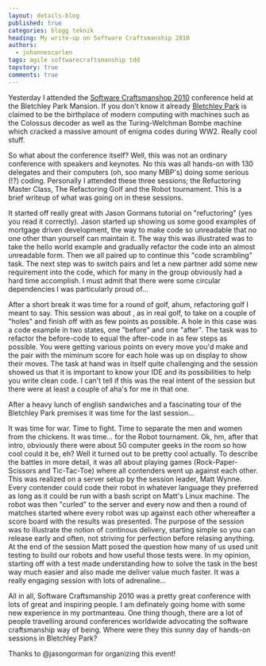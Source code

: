 ```yaml
---
layout: details-blog
published: true
categories: blogg teknik
heading: My write-up on Software Craftsmanship 2010
authors:
  - johannescarlen
tags: agile softwarecraftsmanship tdd
topstory: true
comments: true
---
```


Yesterday I attended the [Software Craftsmanshop 2010](http://parlezuml.com/softwarecraftsmanship/) conference held at the Bletchley Park Mansion. If you don't know it already [Bletchley Park](http://www.bletchleypark.org.uk/) is claimed to be the birthplace of modern computing with machines such as the Colossus decoder as well as the Turing-Welchman Bombe machine which cracked a massive amount of enigma codes during WW2. Really cool stuff.

So what about the conference itself? Well, this was not an ordinary conference with speakers and keynotes. No this was all hands-on with 130 delegates and their computers (oh, soo many MBP's) doing some serious (!?) coding. Personally I attended these three sessions; the Refuctoring Master Class, The Refactoring Golf and the Robot tournament. This is a brief writeup of what was going on in these sessions.

It started off really great with Jason Gormans tutorial on "refuctoring" (yes you read it correctly). Jason started up showing us some good examples of mortgage driven development, the way to make code so unreadable that no one other than yourself can maintain it. The way this was illustrated was to take the hello world example and gradually refactor the code into an almost unreadable form. Then we all paired up to continue this "code scrambling" task. The next step was to switch pairs and let a new partner add some new requirement into the code, which for many in the group obviously had a hard time accomplish. I must admit that there were some circular dependencies I was particularly proud of...

After a short break it was time for a round of golf, ahum, refactoring golf I meant to say. This session was about , as in real golf, to take on a couple of "holes" and finish off with as few points as possible. A hole in this case was a code example in two states, one "before" and one "after". The task was to refactor the before-code to equal the after-code in as few steps as possible. You were getting various points on every move you'd make and the pair with the miminum score for each hole was up on display to show their moves. The task at hand was in itself quite challenging and the session showed us that it is important to know your IDE and its possibilities to help you write clean code. I can't tell if this was the real intent of the session but there were at least a couple of aha's for me in that one.

After a heavy lunch of english sandwiches and a fascinating tour of the Bletchley Park premises it was time for the last session...

It was time for war. Time to fight. Time to separate the men and women from the chickens. It was time... for the Robot tournament. Ok, hm, after that intro, obviously there were about 50 computer geeks in the room so how cool could it be, eh? Well it turned out to be pretty cool actually. To describe the battles in more detail, it was all about playing games (Rock-Paper-Scissors and Tic-Tac-Toe) where all contenders went up against each other. This was realized on a server setup by the session leader, Matt Wynne. Every contender could code their robot in whatever language they preferred as long as it could be run with a bash script on Matt's Linux machine. The robot was then "curled" to the server and every now and then a round of matches started where every robot was up against each other whereafter a score board with the results was presented. The purpose of the session was to illustrate the notion of continous delivery, starting simple so you can release early and often, not striving for perfection before relasing anything. At the end of the session Matt posed the question how many of us used unit testing to build our robots and how useful those tests were. In my opinion, starting off with a test made understanding how to solve the task in the best way much easier and also made me deliver value much faster. It was a really engaging session with lots of adrenaline...

All in all, Software Craftsmanship 2010 was a pretty great conference with lots of great and inspiring people. I am definately going home with some new experience in my portmanteau. One thing though, there are a lot of people travelling around conferences worldwide advocating the software craftsmanship way of being. Where were they this sunny day of hands-on sessions in Bletchley Park?

Thanks to @jasongorman for organizing this event!
